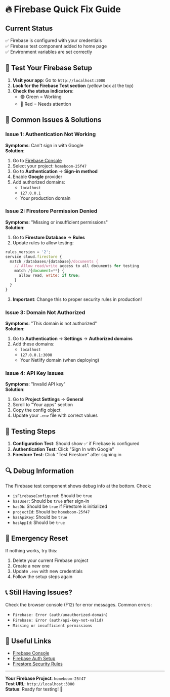 # 🔥 Firebase Quick Fix Guide

## Current Status
✅ Firebase is configured with your credentials  
✅ Firebase test component added to home page  
✅ Environment variables are set correctly  

## 🚀 Test Your Firebase Setup

1. **Visit your app**: Go to `http://localhost:3000`
2. **Look for the Firebase Test section** (yellow box at the top)
3. **Check the status indicators**:
   - 🟢 Green = Working
   - 🔴 Red = Needs attention

## 🔧 Common Issues & Solutions

### Issue 1: Authentication Not Working
**Symptoms**: Can't sign in with Google  
**Solution**:
1. Go to [Firebase Console](https://console.firebase.google.com/)
2. Select your project: `homeboom-25f47`
3. Go to **Authentication** → **Sign-in method**
4. Enable **Google** provider
5. Add authorized domains:
   - `localhost`
   - `127.0.0.1`
   - Your production domain

### Issue 2: Firestore Permission Denied
**Symptoms**: "Missing or insufficient permissions"  
**Solution**:
1. Go to **Firestore Database** → **Rules**
2. Update rules to allow testing:
```javascript
rules_version = '2';
service cloud.firestore {
  match /databases/{database}/documents {
    // Allow read/write access to all documents for testing
    match /{document=**} {
      allow read, write: if true;
    }
  }
}
```
3. **Important**: Change this to proper security rules in production!

### Issue 3: Domain Not Authorized
**Symptoms**: "This domain is not authorized"  
**Solution**:
1. Go to **Authentication** → **Settings** → **Authorized domains**
2. Add these domains:
   - `localhost`
   - `127.0.0.1:3000`
   - Your Netlify domain (when deploying)

### Issue 4: API Key Issues
**Symptoms**: "Invalid API key"  
**Solution**:
1. Go to **Project Settings** → **General**
2. Scroll to "Your apps" section
3. Copy the config object
4. Update your `.env` file with correct values

## 🧪 Testing Steps

1. **Configuration Test**: Should show ✅ if Firebase is configured
2. **Authentication Test**: Click "Sign In with Google"
3. **Firestore Test**: Click "Test Firestore" after signing in

## 🔍 Debug Information

The Firebase test component shows debug info at the bottom. Check:
- `isFirebaseConfigured`: Should be `true`
- `hasUser`: Should be `true` after sign-in
- `hasDb`: Should be `true` if Firestore is initialized
- `projectId`: Should be `homeboom-25f47`
- `hasApiKey`: Should be `true`
- `hasAppId`: Should be `true`

## 🚨 Emergency Reset

If nothing works, try this:
1. Delete your current Firebase project
2. Create a new one
3. Update `.env` with new credentials
4. Follow the setup steps again

## 📞 Still Having Issues?

Check the browser console (F12) for error messages. Common errors:
- `Firebase: Error (auth/unauthorized-domain)`
- `Firebase: Error (auth/api-key-not-valid)`
- `Missing or insufficient permissions`

## 🔗 Useful Links

- [Firebase Console](https://console.firebase.google.com/)
- [Firebase Auth Setup](https://firebase.google.com/docs/auth/web/google-signin)
- [Firestore Security Rules](https://firebase.google.com/docs/firestore/security/get-started)

---

**Your Firebase Project**: `homeboom-25f47`  
**Test URL**: `http://localhost:3000`  
**Status**: Ready for testing! 🎉 